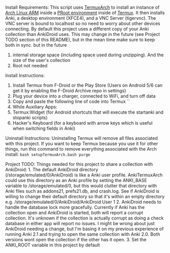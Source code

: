 Install Requirements:
This script uses [TermuxArch](https://github.com/SDRausty/TermuxArch) to install an instance of [Arch Linux ARM](https://archlinuxarm.org/) inside a [PRoot environment](https://proot-me.github.io/) inside of [Termux](https://termux.com/). It then installs Anki, a desktop environment (XFCE4), and a VNC Server (tigervnc). The VNC server is bound to localhost so no need to worry about other devices connecting. By default this project uses a different copy of your Anki collection than AnkiDroid uses. This may change in the future (see Project TODO section of this README), but in the mean time make sure to keep both in sync.
but in the future

1. internal storage space (including space used during unzipping). And the size of the user's collection
2. Root not needed

Install Instructions:
1. Install Termux from F-Droid or the Play Store (Users on Android 5/6 can get it by enabling the F-Droid Archive repo in settings)
2. Plug your device into a charger, connected to WiFi, and turn off data
3. Copy and paste the following line of code into Termux
``
4. While
Auxiliary Apps:
1. Termux:Widget (for Android shortcuts that will execute the startanki and stopanki scripts)
2. Hacker's Keyboard (for a keyboard with arrow keys which is useful when switching fields in Anki)

Uninstall Instructions:
Uninstalling Termux will remove all files associated with this project. If you want to keep Termux because you use it for other things, run this command to remove everything associated with the Arch install:
`bash setupTermuxArch.bash purge`

Project TODO:
Things needed for this project to share a collection with AnkiDroid:
    1. The default AnkiDroid directory (/storage/emulated/0/AnkiDroid) is like a Anki user profile. AnkiTermuxArch could use this directory as an Anki profile by setting the ANKI_BASE variable to /storage/emulated/0, but this would clutter that directory with Anki files such as addons21, prefs21.db, and crash.log. See if AnkiDroid is willing to change their default directory so that it's within an empty directory e.g. /storage/emulated/0/AnkiDroid/AnkiDroid User 1
    2. AnkiDroid needs to handle the database lock more gracefully. Currently if Anki has the collection open and AnkiDroid is started, both will report a corrupt collection. It's unknown if the collection is actually corrupt as doing a check database in either app will report no issues. I might be wrong about just AnkiDroid needing a change, but I'm basing it on my previous experience of running Anki 2.1 and trying to open the same collection with Anki 2.0. Both versions wont open the collection if the other has it open.
    3. Set the ANKI_ROOT variable in this project by default
